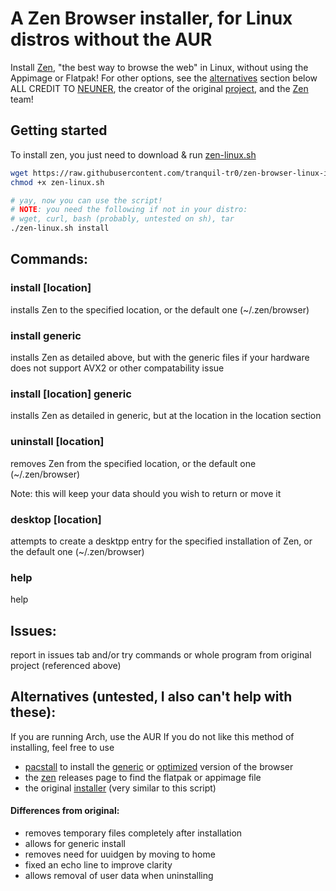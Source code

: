 # A Zen Browser installer, for Linux distros without the AUR

Install [Zen](https://zen-browser.app), "the best way to browse the web" in Linux, without using the Appimage or Flatpak! For other options, see the [alternatives](##Alternatives (untested, I also can't help with these)) section below
ALL CREDIT TO [NEUNER](https://codeberg.org/neuner/zen-linux.sh), the creator of the original [project](https://codeberg.org/neuner/zen-linux.sh), and the [Zen](https://zen-browser.app/) team!

## Getting started

To install zen, you just need to download & run [zen-linux.sh](./zen-linux.sh)

```bash
wget https://raw.githubusercontent.com/tranquil-tr0/zen-browser-linux-installer/refs/heads/main/zen-linux.sh
chmod +x zen-linux.sh

# yay, now you can use the script!
# NOTE: you need the following if not in your distro:
# wget, curl, bash (probably, untested on sh), tar
./zen-linux.sh install
```

## Commands:

### install [location]

installs Zen to the specified location, or the default one (~/.zen/browser)

### install generic

installs Zen as detailed above, but with the generic files if your hardware does not support AVX2 or other compatability issue

### install [location] generic

installs Zen as detailed in generic, but at the location in the location section

### uninstall [location]

removes Zen from the specified location, or the default one (~/.zen/browser)

Note: this will keep your data should you wish to return or move it

### desktop [location]

attempts to create a desktpp entry for the specified installation of Zen, or the default one (~/.zen/browser)

### help

help

## Issues:

report in issues tab
and/or
try commands or whole program from original project (referenced above)

## Alternatives (untested, I also can't help with these):

If you are running Arch, use the AUR
If you do not like this method of installing, feel free to use
- [pacstall](https://pacstall.dev/) to install the [generic](https://pacstall.dev/packages/zen-browser-generic-bin) or [optimized](https://pacstall.dev/packages/zen-browser-specific-bin) version of the browser
- the [zen](https://github.com/zen-browser/desktop) releases page to find the flatpak or appimage file
- the original [installer](https://codeberg.org/neuner/zen-linux.sh) (very similar to this script)

#### Differences from original:

- removes temporary files completely after installation
- allows for generic install
- removes need for uuidgen by moving to home
- fixed an echo line to improve clarity
- allows removal of user data when uninstalling

